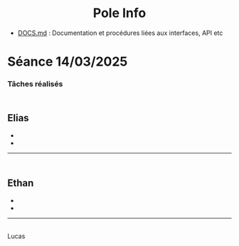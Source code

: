 <div align="center">
	<h1>Pole Info</h1>
</div>

- [DOCS.md](DCOS.md) : Documentation et procédures liées aux interfaces, API etc

# Séance 14/03/2025
### Tâches réalisés 

<br>Elias</br>
- 
- 
-
---
<br>Ethan</br>
-
-
-
---
<br>Lucas</br>